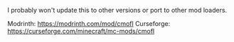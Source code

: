 I probably won't update this to other versions or port to other mod loaders.

Modrinth: https://modrinth.com/mod/cmofl
Curseforge: https://curseforge.com/minecraft/mc-mods/cmofl
